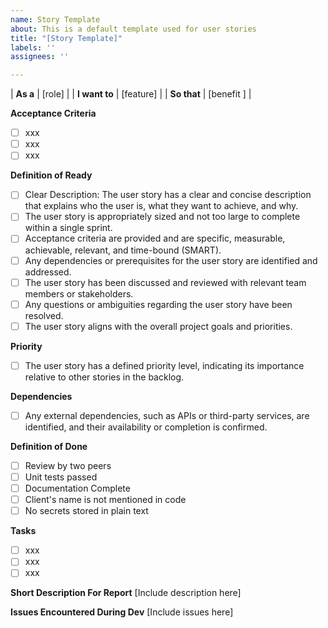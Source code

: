 ```yaml
---
name: Story Template
about: This is a default template used for user stories
title: "[Story Template]"
labels: ''
assignees: ''

---
```


| **As a**           | [role] |
| **I want to**      | [feature] |
| **So that**        | [benefit ] |

**Acceptance Criteria**
- [ ] xxx
- [ ] xxx
- [ ] xxx

**Definition of Ready**
- [ ] Clear Description: The user story has a clear and concise description that explains who the user is, what they want to achieve, and why.
- [ ] The user story is appropriately sized and not too large to complete within a single sprint.
- [ ] Acceptance criteria are provided and are specific, measurable, achievable, relevant, and time-bound (SMART).
- [ ] Any dependencies or prerequisites for the user story are identified and addressed.
- [ ] The user story has been discussed and reviewed with relevant team members or stakeholders.
- [ ] Any questions or ambiguities regarding the user story have been resolved.
- [ ] The user story aligns with the overall project goals and priorities.

**Priority**
- [ ]  The user story has a defined priority level, indicating its importance relative to other stories in the backlog.

**Dependencies**
- [ ] Any external dependencies, such as APIs or third-party services, are identified, and their availability or completion is confirmed.

**Definition of Done**
- [ ] Review by two peers
- [ ] Unit tests passed
- [ ] Documentation Complete
- [ ] Client's name is not mentioned in code
- [ ] No secrets stored in plain text

**Tasks**
- [ ] xxx
- [ ] xxx
- [ ] xxx

**Short Description For Report**
[Include description here]

**Issues Encountered During Dev**
[Include issues here]
